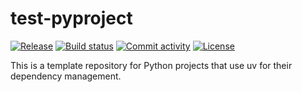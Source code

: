 # test-pyproject

[![Release](https://img.shields.io/github/v/release/sandyowlet/test-pyproject)](https://img.shields.io/github/v/release/sandyowlet/test-pyproject)
[![Build status](https://img.shields.io/github/actions/workflow/status/sandyowlet/test-pyproject/main.yml?branch=main)](https://github.com/sandyowlet/test-pyproject/actions/workflows/main.yml?query=branch%3Amain)
[![Commit activity](https://img.shields.io/github/commit-activity/m/sandyowlet/test-pyproject)](https://img.shields.io/github/commit-activity/m/sandyowlet/test-pyproject)
[![License](https://img.shields.io/github/license/sandyowlet/test-pyproject)](https://img.shields.io/github/license/sandyowlet/test-pyproject)

This is a template repository for Python projects that use uv for their dependency management.
